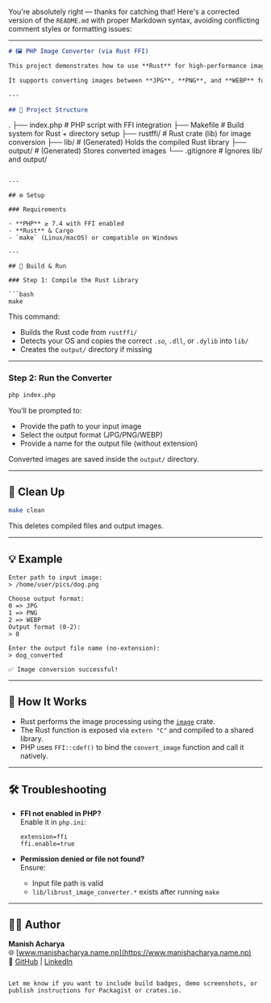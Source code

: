 You're absolutely right — thanks for catching that! Here's a corrected version of the `README.md` with proper Markdown syntax, avoiding conflicting comment styles or formatting issues:

---

```markdown
# 🖼️ PHP Image Converter (via Rust FFI)

This project demonstrates how to use **Rust** for high-performance image processing and expose it to **PHP** using **FFI (Foreign Function Interface)**.

It supports converting images between **JPG**, **PNG**, and **WEBP** formats.

---

## 📁 Project Structure

```
.
├── index.php                # PHP script with FFI integration
├── Makefile                 # Build system for Rust + directory setup
├── rustffi/                 # Rust crate (lib) for image conversion
├── lib/                     # (Generated) Holds the compiled Rust library
├── output/                  # (Generated) Stores converted images
└── .gitignore               # Ignores lib/ and output/
```

---

## ⚙️ Setup

### Requirements

- **PHP** ≥ 7.4 with FFI enabled
- **Rust** & Cargo
- `make` (Linux/macOS) or compatible on Windows

---

## 🚀 Build & Run

### Step 1: Compile the Rust Library

```bash
make
```

This command:
- Builds the Rust code from `rustffi/`
- Detects your OS and copies the correct `.so`, `.dll`, or `.dylib` into `lib/`
- Creates the `output/` directory if missing

---

### Step 2: Run the Converter

```bash
php index.php
```

You’ll be prompted to:
- Provide the path to your input image
- Select the output format (JPG/PNG/WEBP)
- Provide a name for the output file (without extension)

Converted images are saved inside the `output/` directory.

---

## 🧹 Clean Up

```bash
make clean
```

This deletes compiled files and output images.

---

## 💡 Example

```
Enter path to input image:
> /home/user/pics/dog.png

Choose output format:
0 => JPG
1 => PNG
2 => WEBP
Output format (0-2):
> 0

Enter the output file name (no-extension):
> dog_converted

✅ Image conversion successful!
```

---

## 🧠 How It Works

- Rust performs the image processing using the [`image`](https://docs.rs/image/) crate.
- The Rust function is exposed via `extern "C"` and compiled to a shared library.
- PHP uses `FFI::cdef()` to bind the `convert_image` function and call it natively.

---

## 🛠 Troubleshooting

- **FFI not enabled in PHP?**  
  Enable it in `php.ini`:

  ```
  extension=ffi
  ffi.enable=true
  ```

- **Permission denied or file not found?**  
  Ensure:
  - Input file path is valid
  - `lib/librust_image_converter.*` exists after running `make`

---

## 👨‍💻 Author

**Manish Acharya**  
🌐 [www.manishacharya.name.np](https://www.manishacharya.name.np)  
🔗 [GitHub](https://github.com/manish-ach) | [LinkedIn](https://linkedin.com/in/manish-acharya-08345a260)
```

Let me know if you want to include build badges, demo screenshots, or publish instructions for Packagist or crates.io.
